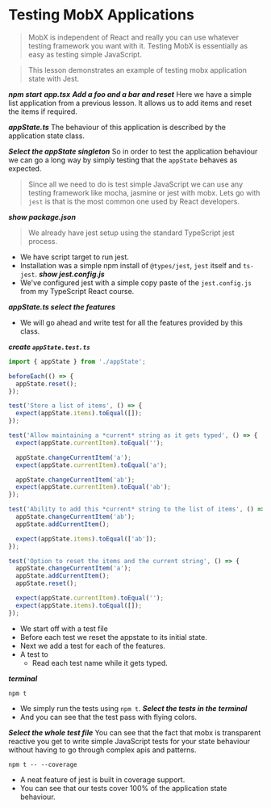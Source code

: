 # Testing MobX Applications

> MobX is independent of React and really you can use whatever testing framework you want with it. Testing MobX is essentially as easy as testing simple JavaScript. 

> This lesson demonstrates an example of testing mobx application state with Jest.

***npm start***
***app.tsx***
***Add a foo and a bar and reset***
Here we have a simple list application from a previous lesson. It allows us to add items and reset the items if required.

***appState.ts***
The behaviour of this application is described by the application state class. 

***Select the appState singleton***
So in order to test the application behaviour we can go a long way by simply testing that the `appState` behaves as expected. 
> Since all we need to do is test simple JavaScript we can use any testing framework like mocha, jasmine or jest with mobx. Lets go with `jest` is that is the most common one used by React developers.

***show package.json***
> We already have jest setup using the standard TypeScript jest process.
* We have script target to run jest.
* Installation was a simple npm install of `@types/jest`, `jest` itself and `ts-jest`. 
***show jest.config.js***
* We've configured jest with a simple copy paste of the `jest.config.js` from my TypeScript React course.


***appState.ts select the features***
* We will go ahead and write test for all the features provided by this class. 

***create `appState.test.ts`***
```ts
import { appState } from './appState';

beforeEach(() => {
  appState.reset();
});

test('Store a list of items', () => {
  expect(appState.items).toEqual([]);
});

test('Allow maintaining a *current* string as it gets typed', () => {
  expect(appState.currentItem).toEqual('');

  appState.changeCurrentItem('a');
  expect(appState.currentItem).toEqual('a');

  appState.changeCurrentItem('ab');
  expect(appState.currentItem).toEqual('ab');
});

test('Ability to add this *current* string to the list of items', () => {
  appState.changeCurrentItem('ab');
  appState.addCurrentItem();

  expect(appState.items).toEqual(['ab']);
});

test('Option to reset the items and the current string', () => {
  appState.changeCurrentItem('a');
  appState.addCurrentItem();
  appState.reset();

  expect(appState.currentItem).toEqual('');
  expect(appState.items).toEqual([]);
});

```
* We start off with a test file 
* Before each test we reset the appstate to its initial state. 
* Next we add a test for each of the features.
* A test to 
  * Read each test name while it gets typed.

***terminal***
```
npm t
```
* We simply run the tests using `npm t`. 
***Select the tests in the terminal***
* And you can see that the test pass with flying colors.

***Select the whole test file***
You can see that the fact that mobx is transparent reactive you get to write simple JavaScript tests for your state behaviour without having to go through complex apis and patterns.

```
npm t -- --coverage 
```
* A neat feature of jest is built in coverage support. 
* You can see that our tests cover 100% of the application state behaviour.

